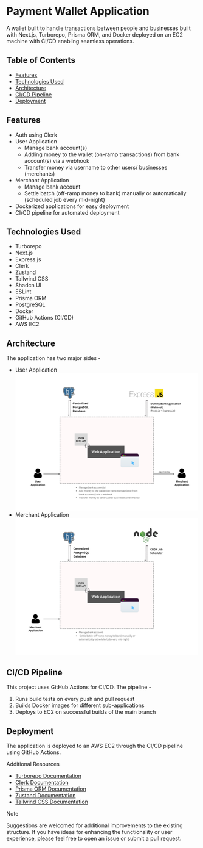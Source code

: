 # Payment Wallet Application

A wallet built to handle transactions between people and businesses built with Next.js, Turborepo, Prisma ORM, and Docker deployed on an EC2 machine with CI/CD enabling seamless operations.

## Table of Contents

- [Features](#features)
- [Technologies Used](#technologies-used)
- [Architecture](#architecture)
- [CI/CD Pipeline](#cicd-pipeline)
- [Deployment](#deployment)

## Features

- Auth using Clerk
- User Application
   - Manage bank account(s)
   - Adding money to the wallet (on-ramp transactions) from bank account(s) via a webhook
   - Transfer money via username to other users/ businesses (merchants)
- Merchant Application
   - Manage bank account
   - Settle batch (off-ramp money to bank) manually or automatically (scheduled job every mid-night)
- Dockerized applications for easy deployment
- CI/CD pipeline for automated deployment

## Technologies Used

- Turborepo
- Next.js
- Express.js
- Clerk
- Zustand
- Tailwind CSS
- Shadcn UI
- ESLint
- Prisma ORM
- PostgreSQL
- Docker
- GitHub Actions (CI/CD)
- AWS EC2

## Architecture

The application has two major sides -
- User Application
   ![User Application Architecture](/assets/user-application.png)
- Merchant Application
   ![Merchant Application Architecture](/assets/merchant-application.png)

## CI/CD Pipeline

This project uses GitHub Actions for CI/CD. The pipeline -

1. Runs build tests on every push and pull request
2. Builds Docker images for different sub-applications
3. Deploys to EC2 on successful builds of the main branch

## Deployment

The application is deployed to an AWS EC2 through the CI/CD pipeline using GitHub Actions.

Additional Resources
- [Turborepo Documentation](https://turbo.build/repo/docs)
- [Clerk Documentation](https://clerk.com/docs)
- [Prisma ORM Documentation](https://www.prisma.io/docs/orm)
- [Zustand Documentation](https://zustand.docs.pmnd.rs/getting-started/introduction)
- [Tailwind CSS Documentation](https://tailwindcss.com/docs/installation)

> [!NOTE]  
> Suggestions are welcomed for additional improvements to the existing structure. If you have ideas for enhancing the functionality or user experience, please feel free to open an issue or submit a pull request.